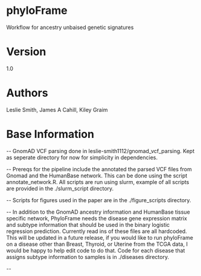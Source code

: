 # phyloFrame
Workflow for ancestry unbaised genetic signatures

# Version
1.0

# Authors
Leslie Smith, James A Cahill, Kiley Graim

# Base Information

-- GnomAD VCF parsing done in leslie-smith1112/gnomad_vcf_parsing.  Kept as seperate directory for now for simplicity in dependencies.

-- Prereqs for the pipeline include the annotated the parsed VCF files from Gnomad and the HumanBase network. This can be done using the script annotate_network.R. All scripts are run using slurm, example of all scripts are provided in the ./slurm_script directory. 

-- Scripts for figures used in the paper are in the ./figure_scripts directory. 

-- In addition to the GnomAD ancestry information and HumanBase tissue specific network, PhyloFrame needs the disease gene expression matrix and subtype information that should be used in the binary logistic regression prediction. Currently read ins of these files are all hardcoded. This will be updated in a future release, if you would like to run phyloFrame on a disease other than Breast, Thyroid, or Uterine from the TCGA data, I would be happy to help edit code to do that. Code for each disease that assigns subtype information to samples is in ./diseases directory. 

-- 


